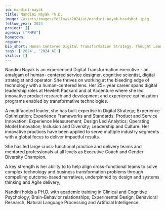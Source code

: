 ```yaml
---
id: nandini-nayak
title: Nandini Nayak Ph.D. 
image: /assets/images/fellows/2024/ai/nandini-nayak-headshot.jpeg
fellow_year: 2024
project: []
agency: ["FHFA"]
hometown: 
region: 
bio_short: Human Centered Digital Transformation Strategy. Thought Leadership. Executive Coaching.
tags: ['2024', '2024_AI']
skills: []
---
```


Nandini Nayak is an experienced Digital Transformation executive - an amalgam of human- centered service designer, cognitive scientist, digital strategist and operator.  She thrives on working at the bleeding edge of technology with a human-centered lens. Her 25+ year career spans digital leadership roles at Hewlett Packard and at Accenture where she led innovative product research and development and experience optimization programs enabled by transformative technologies.  

A multifaceted leader, she has built expertise in Digital Strategy; Experience Optimization; Experience Frameworks and Standards; Product and Service Innovation; Experience Measurement; Design Led Analytics; Operating Model Innovation; Inclusion and Diversity;  Leadership and Culture.  Her innovative practices have been applied to serve multiple industry segments with a global focus to deliver impactful results.

She has led large cross-functional practice and delivery teams and mentored professionals at all levels as Executive Coach and Gender Diversity Champion.  

A key strength is her ability to to help align cross-functional teams to solve complex technology and business transformation problems through compelling outcome-based narratives, underpinned by design and systems thinking and Agile delivery,   

Nandini holds a PH.D. with academic training in Clinical and Cognitive Psychology; Brain-Behavior relationships; Experimental Design; Behavioral Research; Natural Language Processing and Artificial Intelligence. 
